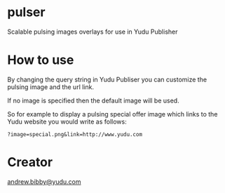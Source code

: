 # pulser
Scalable pulsing images overlays for use in Yudu Publisher


# How to use

By changing the query string in Yudu Publiser you can customize the pulsing image and the url link.

If no image is specified then the default image will be used.

So for example to display a pulsing special offer image which links to the Yudu website you would write as follows:

```
?image=special.png&link=http://www.yudu.com
```

# Creator

andrew.bibby@yudu.com